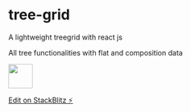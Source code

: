 # tree-grid
A lightweight treegrid with react js

All tree functionalities with flat and composition data


<img src="http://s2.picofile.com/file/8369207234/tree.jpg" width="48">



[Edit on StackBlitz ⚡️](https://stackblitz.com/edit/tree-grid-demo)
